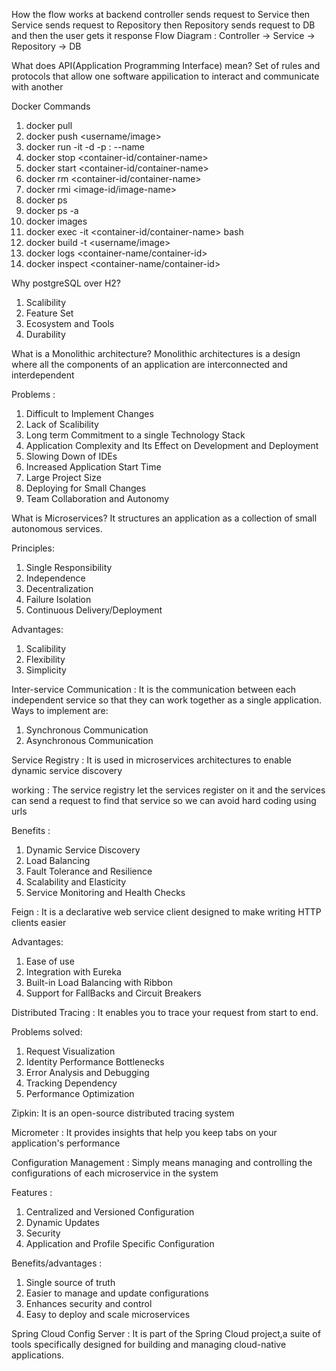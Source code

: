How the flow works at backend 
controller sends request to Service then Service sends request to Repository then Repository sends request to DB and then the user gets it response
Flow Diagram : Controller → Service → Repository → DB

What does API(Application Programming Interface) mean?
Set of rules and protocols that allow one software appilication to interact and communicate with another

Docker Commands
1) docker pull <image>
2) docker push <username/image>
3) docker run -it -d -p <host-port>:<container-port> --name <name> <image>
4) docker stop <container-id/container-name>
5) docker start <container-id/container-name>
6) docker rm <container-id/container-name>
7) docker rmi <image-id/image-name>
8) docker ps
9) docker ps -a
10) docker images
11) docker exec -it <container-id/container-name> bash
12) docker build -t <username/image>
13) docker logs <container-name/container-id>
14) docker inspect <container-name/container-id>

Why postgreSQL over H2?
1) Scalibility
2) Feature Set
3) Ecosystem and Tools
4) Durability

What is a Monolithic architecture?
Monolithic architectures is a design where all the components of an application are interconnected and interdependent

Problems : 
1) Difficult to Implement Changes
2) Lack of Scalibility
3) Long term Commitment to a single Technology Stack
4) Application Complexity and Its Effect on Development and Deployment
5) Slowing Down of IDEs
6) Increased Application Start Time
7) Large Project Size
8) Deploying for Small Changes
9) Team Collaboration and Autonomy

What is Microservices?
It structures an application as a collection of small autonomous services.

Principles: 
1) Single Responsibility 
2) Independence
3) Decentralization
4) Failure Isolation
5) Continuous Delivery/Deployment
   
Advantages:
1) Scalibility
2) Flexibility
3) Simplicity

Inter-service Communication : It is the communication between each independent service so that they can work together as a single application.
Ways to implement are:
1) Synchronous Communication
2) Asynchronous Communication

Service Registry : It is used in microservices architectures to enable dynamic service discovery

working : The service registry let the services register on it and the services can send a request to find that service so we can avoid hard coding using urls

Benefits :
1) Dynamic Service Discovery
2) Load Balancing
3) Fault Tolerance and Resilience
4) Scalability and Elasticity
5) Service Monitoring and Health Checks

Feign : It is a declarative web service client designed to make writing HTTP clients easier

Advantages:
1) Ease of use
2) Integration with Eureka
3) Built-in Load Balancing with Ribbon
4) Support for FallBacks and Circuit Breakers

Distributed Tracing : It enables you to trace your request from start to end.

Problems solved:
1) Request Visualization
2) Identity Performance Bottlenecks
3) Error Analysis and Debugging
4) Tracking Dependency
5) Performance Optimization

Zipkin: It is an open-source distributed tracing system

Micrometer : It provides insights that help you keep tabs on your application's performance

Configuration Management : Simply means managing and controlling the configurations of each microservice in the system

Features : 
1) Centralized and Versioned Configuration
2) Dynamic Updates
3) Security
4) Application and Profile Specific Configuration

Benefits/advantages :
1) Single source of truth
2) Easier to manage and update configurations
3) Enhances security and control
4) Easy to deploy and scale microservices 

Spring Cloud Config Server : It is part of the Spring Cloud project,a suite of tools specifically designed for building and managing cloud-native applications.

